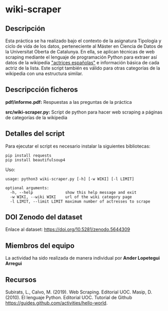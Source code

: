 # wiki-scraper
## Descripción
Esta práctica se ha realizado bajo el contexto de la asignatura Tipología y ciclo de vida de los datos, perteneciente al Máster en Ciencia de Datos de la Universitat Oberta de Catalunya. En ella, se aplican técnicas de web scraping mediante el lenguaje de programación Python para extraer así datos de la wikipedia ["actrices españolas"](https://es.wikipedia.org/wiki/Categor%C3%ADa:Actrices_de_Espa%C3%B1a) e información básica de cada actriz de la lista.
Este script también es válido para otras categorías de la wikipedia con una estructura similar.


## Descripcción ficheros

**pdf/informe.pdf:** Respuestas a las preguntas de la práctica

**src/wiki-scraper.py:** Script de python para hacer web scraping a páginas de categorías de la wikipedia


## Detalles del script
Para ejecutar el script es necesario instalar la siguientes bibliotecas:
```
pip install requests
pip install beautifulsoup4
```

Uso:
```
usage: python3 wiki-scraper.py [-h] [-w WIKI] [-l LIMIT]

optional arguments:
  -h, --help              show this help message and exit
  -w WIKI, --wiki WIKI    url of the wiki category page
  -l LIMIT, --limit LIMIT maximum number of actresses to scrape
```


## DOI Zenodo del dataset

Enlace al dataset: https://doi.org/10.5281/zenodo.5644309


## Miembros del equipo
La actividad ha sido realizada de manera individual por **Ander Lopetegui Arregui**


## Recursos
Subirats, L., Calvo, M. (2019). Web Scraping. Editorial UOC.
Masip, D. (2010). El lenguaje Python. Editorial UOC.
Tutorial de Github https://guides.github.com/activities/hello-world.
